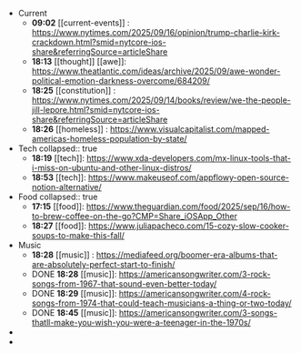 - Current
	- **09:02** [[current-events]] : https://www.nytimes.com/2025/09/16/opinion/trump-charlie-kirk-crackdown.html?smid=nytcore-ios-share&referringSource=articleShare
	- **18:13** [[thought]] [[awe]]:  https://www.theatlantic.com/ideas/archive/2025/09/awe-wonder-political-emotion-darkness-overcome/684209/
	- **18:25** [[constitution]] : https://www.nytimes.com/2025/09/14/books/review/we-the-people-jill-lepore.html?smid=nytcore-ios-share&referringSource=articleShare
	- **18:26** [[homeless]] :  https://www.visualcapitalist.com/mapped-americas-homeless-population-by-state/
- Tech
  collapsed:: true
	- **18:19** [[tech]]:  https://www.xda-developers.com/mx-linux-tools-that-i-miss-on-ubuntu-and-other-linux-distros/
	- **18:53** [[tech]]:  https://www.makeuseof.com/appflowy-open-source-notion-alternative/
- Food
  collapsed:: true
	- **17:15** [[food]]:  https://www.theguardian.com/food/2025/sep/16/how-to-brew-coffee-on-the-go?CMP=Share_iOSApp_Other
	- **18:27** [[food]]:  https://www.juliapacheco.com/15-cozy-slow-cooker-soups-to-make-this-fall/
- Music
	- **18:28** [[music]] :  https://mediafeed.org/boomer-era-albums-that-are-absolutely-perfect-start-to-finish/
	- DONE **18:28** [[music]]:  https://americansongwriter.com/3-rock-songs-from-1967-that-sound-even-better-today/
	- DONE **18:29** [[music]]:  https://americansongwriter.com/4-rock-songs-from-1974-that-could-teach-musicians-a-thing-or-two-today/
	- DONE **18:45** [[music]]:  https://americansongwriter.com/3-songs-thatll-make-you-wish-you-were-a-teenager-in-the-1970s/
-
-
